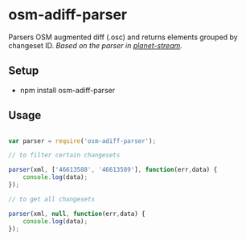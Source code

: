 # osm-adiff-parser

Parsers OSM augmented diff (.osc) and returns elements grouped by changeset ID.
*Based on the parser in [planet-stream](https://github.com/developmentseed/planet-stream).*

## Setup

* npm install osm-adiff-parser

## Usage

```js

var parser = require('osm-adiff-parser');

// to filter certain changesets

parser(xml, ['46613588', '46613589'], function(err,data) {
    console.log(data);
});

// to get all changesets

parser(xml, null, function(err,data) {
    console.log(data);
});

```